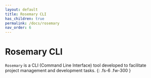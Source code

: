 ```yaml
---
layout: default
title: Rosemary CLI
has_children: true
permalink: /docs/rosemary
nav_order: 6
---
```


# Rosemary CLI

`Rosemary` is a CLI (Command Line Interface) tool developed to facilitate project management and development tasks.
{: .fs-6 .fw-300 }